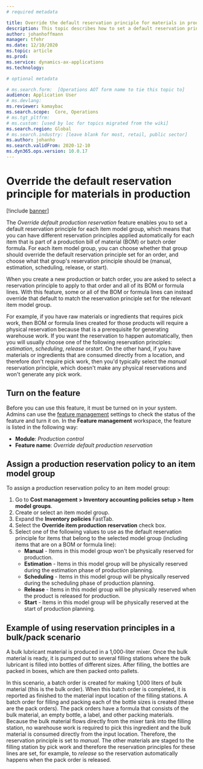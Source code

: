 ```yaml
---
# required metadata

title: Override the default reservation principle for materials in production
description: This topic describes how to set a default reservation principle for each item model group, which lets you can have different reservation principles applied automatically for each item that is part of a production bill of material (BOM) or batch order formula 
author: johanhoffmann
manager: tfehr
ms.date: 12/10/2020
ms.topic: article
ms.prod: 
ms.service: dynamics-ax-applications
ms.technology: 

# optional metadata

# ms.search.form:  [Operations AOT form name to tie this topic to]
audience: Application User
# ms.devlang: 
ms.reviewer: kamaybac
ms.search.scope:  Core, Operations
# ms.tgt_pltfrm: 
# ms.custom: [used by loc for topics migrated from the wiki]
ms.search.region: Global
# ms.search.industry: [leave blank for most, retail, public sector]
ms.author: johanho
ms.search.validFrom: 2020-12-10
ms.dyn365.ops.version: 10.0.17
---
```


# Override the default reservation principle for materials in production

[!include [banner](../includes/banner.md)]

The *Override default production reservation* feature enables you to set a default reservation principle for each item model group, which means that you can have different reservation principles applied automatically for each item that is part of a production bill of material (BOM) or batch order formula. For each item model group, you can choose whether that group should override the default reservation principle set for an order, and choose what that group's reservation principle should be (manual, estimation, scheduling, release, or start).

When you create a new production or batch order, you are asked to select a reservation principle to apply to that order and all of its BOM or formula lines. With this feature, some or all of the BOM or formula lines can instead override that default to match the reservation principle set for the relevant item model group.

For example, if you have raw materials or ingredients that requires pick work, then BOM or formula lines created for those products will require a physical reservation because that is a prerequisite for generating warehouse work. If you want the reservation to happen automatically, then you will usually choose one of the following reservation principles: *estimation*, *scheduling*, *release* or*start*. On the other hand, if you have materials or ingredients that are consumed directly from a location, and therefore don't require pick work, then you'd typically select the *manual* reservation principle, which doesn't make any physical reservations and won't generate any pick work.

## Turn on the feature

Before you can use this feature, it must be turned on in your system. Admins can use the [feature management](../../fin-ops-core/fin-ops/get-started/feature-management/feature-management-overview.md) settings to check the status of the feature and turn it on. In the **Feature management** workspace, the feature is listed in the following way:

- **Module**: *Production control*
- **Feature name**: *Override default production reservation*

## Assign a production reservation policy to an item model group

To assign a production reservation policy to an item model group:

1. Go to **Cost management &gt; Inventory accounting policies   setup &gt; Item model groups**.
1. Create or select an item model group.
1. Expand the **Inventory policies** FastTab.
1. Select the **Override item production reservation** check box.
1. Select one of the following values to use as the default reservation   principle for items that belong to the selected model group   (including items that are on a BOM or formula line):
    - **Manual** - Items in this model group won't be physically reserved for production.
    - **Estimation** - Items in this model group will be physically reserved during the estimation phase of production planning.
    - **Scheduling** - Items in this model group will be physically reserved during the scheduling phase of production planning.
    - **Release** - Items in this model group will be physically reserved when the product is released for production.
    - **Start** - Items in this model group will be physically reserved at the start of production planning.

## Example of using reservation principles in a bulk/pack scenario

A bulk lubricant material is produced in a 1,000-liter mixer. Once the bulk material is ready, it is pumped out to several filling stations where the bulk lubricant is filled into bottles of different sizes. After filling, the bottles are packed in boxes, which are then packed onto pallets.

In this scenario, a batch order is created for making 1,000 liters of bulk material (this is the bulk order). When this batch order is completed, it is reported as finished to the material input location of the filling stations. A batch order for filling and packing each of the bottle sizes is created (these are the pack orders). The pack orders have a formula that consists of the bulk material, an empty bottle, a label, and other packing materials. Because the bulk material flows directly from the mixer tank into the filling station, no warehouse work is required to pick this ingredient and the bulk material is consumed directly from the input location. Therefore, the reservation principle is set to *manual*. The other materials are staged to the filling station by pick work and therefore the reservation principles for these lines are set, for example, to *release* so the reservation automatically happens when the pack order is released.
